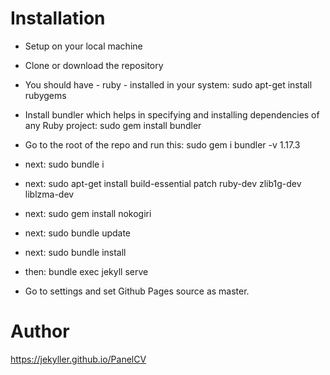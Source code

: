 
# Installation
- Setup on your local machine
- Clone or download the repository
- You should have - ruby - installed in your system: sudo apt-get install rubygems
- Install bundler which helps in specifying and installing dependencies of any Ruby project: sudo gem install bundler
- Go to the root of the repo and run this: sudo gem i bundler -v 1.17.3
- next: sudo bundle i
- next: sudo apt-get install build-essential patch ruby-dev zlib1g-dev liblzma-dev
- next: sudo gem install nokogiri
- next: sudo bundle update
- next: sudo bundle install
- then: bundle exec jekyll serve

- Go to settings and set Github Pages source as master.

# Author
https://jekyller.github.io/PanelCV
